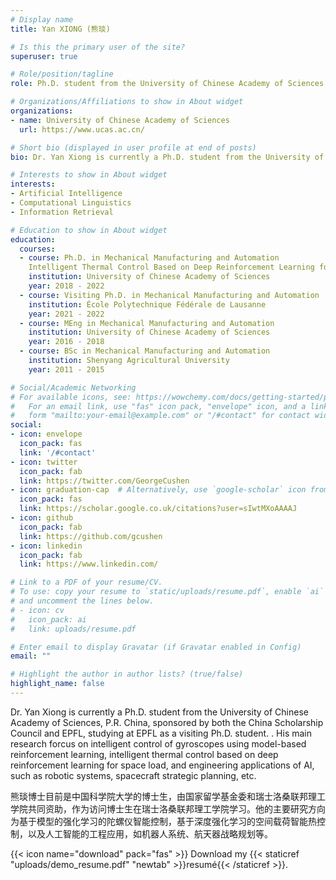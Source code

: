```yaml
---
# Display name
title: Yan XIONG (熊琰)

# Is this the primary user of the site?
superuser: true

# Role/position/tagline
role: Ph.D. student from the University of Chinese Academy of Sciences

# Organizations/Affiliations to show in About widget
organizations:
- name: University of Chinese Academy of Sciences
  url: https://www.ucas.ac.cn/

# Short bio (displayed in user profile at end of posts)
bio: Dr. Yan Xiong is currently a Ph.D. student from the University of Chinese Academy of Sciences, P.R. China, sponsored by both the China Scholarship Council and EPFL, studying at EPFL as a visiting Ph.D. student. . His main research forcus on intelligent control of gyroscopes using model-based reinforcement learning, intelligent thermal control based on deep reinforcement learning for space load, and engineering applications of AI, such as robotic systems, spacecraft strategic planning, etc.

# Interests to show in About widget
interests:
- Artificial Intelligence
- Computational Linguistics
- Information Retrieval

# Education to show in About widget
education:
  courses:
  - course: Ph.D. in Mechanical Manufacturing and Automation
    Intelligent Thermal Control Based on Deep Reinforcement Learning for Space Load
    institution: University of Chinese Academy of Sciences
    year: 2018 - 2022
  - course: Visiting Ph.D. in Mechanical Manufacturing and Automation
    institution: École Polytechnique Fédérale de Lausanne
    year: 2021 - 2022
  - course: MEng in Mechanical Manufacturing and Automation
    institution: University of Chinese Academy of Sciences
    year: 2016 - 2018
  - course: BSc in Mechanical Manufacturing and Automation
    institution: Shenyang Agricultural University
    year: 2011 - 2015

# Social/Academic Networking
# For available icons, see: https://wowchemy.com/docs/getting-started/page-builder/#icons
#   For an email link, use "fas" icon pack, "envelope" icon, and a link in the
#   form "mailto:your-email@example.com" or "/#contact" for contact widget.
social:
- icon: envelope
  icon_pack: fas
  link: '/#contact'
- icon: twitter
  icon_pack: fab
  link: https://twitter.com/GeorgeCushen
- icon: graduation-cap  # Alternatively, use `google-scholar` icon from `ai` icon pack
  icon_pack: fas
  link: https://scholar.google.co.uk/citations?user=sIwtMXoAAAAJ
- icon: github
  icon_pack: fab
  link: https://github.com/gcushen
- icon: linkedin
  icon_pack: fab
  link: https://www.linkedin.com/

# Link to a PDF of your resume/CV.
# To use: copy your resume to `static/uploads/resume.pdf`, enable `ai` icons in `params.toml`, 
# and uncomment the lines below.
# - icon: cv
#   icon_pack: ai
#   link: uploads/resume.pdf

# Enter email to display Gravatar (if Gravatar enabled in Config)
email: ""

# Highlight the author in author lists? (true/false)
highlight_name: false
---
```


Dr. Yan Xiong is currently a Ph.D. student from the University of Chinese Academy of Sciences, P.R. China, sponsored by both the China Scholarship Council and EPFL, studying at EPFL as a visiting Ph.D. student. . His main research forcus on intelligent control of gyroscopes using model-based reinforcement learning, intelligent thermal control based on deep reinforcement learning for space load, and engineering applications of AI, such as robotic systems, spacecraft strategic planning, etc.

熊琰博士目前是中国科学院大学的博士生，由国家留学基金委和瑞士洛桑联邦理工学院共同资助，作为访问博士生在瑞士洛桑联邦理工学院学习。他的主要研究方向为基于模型的强化学习的陀螺仪智能控制，基于深度强化学习的空间载荷智能热控制，以及人工智能的工程应用，如机器人系统、航天器战略规划等。

{{< icon name="download" pack="fas" >}} Download my {{< staticref "uploads/demo_resume.pdf" "newtab" >}}resumé{{< /staticref >}}.
